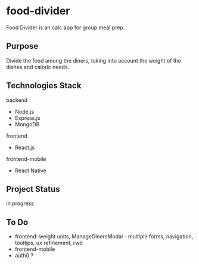 # food-divider

Food Divider is an calc app for group meal prep.

## Purpose

Divide the food among the diners, taking into account the weight of the dishes and caloric needs.

## Technologies Stack

backend

- Node.js
- Express.js
- MongoDB

frontend

- React.js

frontend-mobile

- React Native

## Project Status

in progress

## To Do

- frontend: weight units, ManageDinersModal - multiple forms, navigation, tooltips, ux refinement, rwd
- frontend-mobile
- auth0 ?
